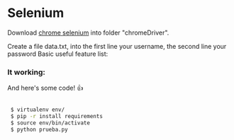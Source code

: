 # Selenium
Download [chrome selenium](https://sites.google.com/a/chromium.org/chromedriver/getting-started) into folder "chromeDriver".

Create a file data.txt, into the first line your username, the second line your password 
Basic useful feature list:

### It working:

And here's some code! :+1:

```bash

 $ virtualenv env/
 $ pip -r install requirements
 $ source env/bin/activate
 $ python prueba.py

```

